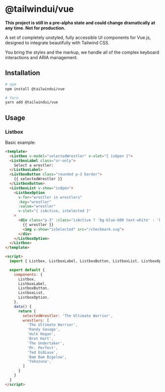 # @tailwindui/vue

**This project is still in a pre-alpha state and could change dramatically at any time. Not for production.**

A set of completely unstyled, fully accessible UI components for Vue.js, designed to integrate beautifully with Tailwind CSS.

You bring the styles and the markup, we handle all of the complex keyboard interactions and ARIA management.

## Installation

```sh
# npm
npm install @tailwindui/vue

# Yarn
yarn add @tailwindui/vue
```

## Usage

### Listbox

Basic example:

```html
<template>
  <Listbox v-model="selectedWrestler" v-slot="{ isOpen }">
  <ListboxLabel class="sr-only">
    Select a wrestler:
  </ListboxLabel>
  <ListboxButton class="rounded p-3 border">
    {{ selectedWrestler }}
  </ListboxButton>
  <ListboxList v-show="isOpen">
    <ListboxOption
      v-for="wrestler in wrestlers"
      :key="wrestler"
      :value="wrestler"
      v-slot="{ isActive, isSelected }"
    >
      <div class="p-3" :class="isActive ? 'bg-blue-600 text-white' : 'bg-white text-gray-900'">
        {{ wrestler }}
        <img v-show="isSelected" src="/checkmark.svg">
      </div>
    </ListboxOption>
  </Listbox>
</template>

<script>
  import { Listbox, ListboxLabel, ListboxButton, ListboxList, ListboxOption } from '@tailwindui/vue'

  export default {
    components: {
      Listbox,
      ListboxLabel,
      ListboxButton,
      ListboxList,
      ListboxOption,
    },
    data() {
      return {
        selectedWrestler: 'The Ultimate Warrior',
        wrestlers: [
          'The Ultimate Warrior',
          'Randy Savage',
          'Hulk Hogan',
          'Bret Hart',
          'The Undertaker',
          'Mr. Perfect',
          'Ted DiBiase',
          'Bam Bam Bigelow',
          'Yokozuna',
        ]
      }
    }
  }
</script>
```
